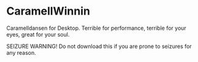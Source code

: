 # CaramellWinnin
Caramelldansen for Desktop. Terrible for performance, terrible for your eyes, great for your soul.

SEIZURE WARNING! Do not download this if you are prone to seizures for any reason.

